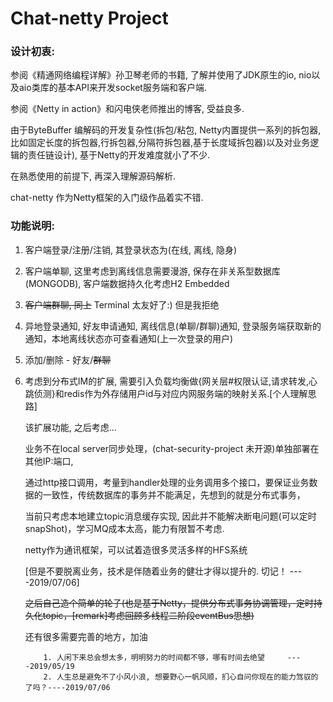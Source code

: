 # Chat-netty Project

### 设计初衷: 

参阅《精通网络编程详解》孙卫琴老师的书籍, 了解并使用了JDK原生的io, nio以及aio类库的基本API来开发socket服务端和客户端.

参阅《Netty in action》和闪电侠老师推出的博客, 受益良多.

由于ByteBuffer 编解码的开发复杂性(拆包/粘包, Netty内置提供一系列的拆包器, 比如固定长度的拆包器,行拆包器,分隔符拆包器,基于长度域拆包器)以及对业务逻辑的责任链设计), 基于Netty的开发难度就小了不少.

在熟悉使用的前提下, 再深入理解源码解析. 

chat-netty 作为Netty框架的入门级作品着实不错.

### 功能说明:

1.  客户端登录/注册/注销, 其登录状态为(在线, 离线, 隐身)

2.  客户端单聊, 这里考虑到离线信息需要漫游, 保存在非关系型数据库(MONGODB), 客户端数据持久化考虑H2 Embedded

3.  ~~客户端群聊, 同上~~ Terminal 太友好了:) 但是我拒绝 

4.  异地登录通知, 好友申请通知, 离线信息(单聊/群聊)通知, 登录服务端获取新的通知，本地离线状态亦可查看通知(上一次登录的用户)

5.  添加/删除 - 好友/~~群聊~~

6.  考虑到分布式IM的扩展, 需要引入负载均衡做{网关层#权限认证,请求转发,心跳侦测}和redis作为外存储用户id与对应内网服务端的映射关系.[个人理解思路]

    该扩展功能, 之后考虑... 

    业务不在local server同步处理，(chat-security-project 未开源)单独部署在其他IP:端口,

    通过http接口调用，考量到handler处理的业务调用多个接口，要保证业务数据的一致性，传统数据库的事务并不能满足，先想到的就是分布式事务，

    当前只考虑本地建立topic消息缓存实现, 因此并不能解决断电问题(可以定时snapShot)，学习MQ成本太高，能力有限暂不考虑.

    netty作为通讯框架，可以试着造很多灵活多样的HFS系统

    [但是不要脱离业务，技术是伴随着业务的健壮才得以提升的. 切记！ ----2019/07/06]

    ~~之后自己造个简单的轮子(也是基于Netty，提供分布式事务协调管理，定时持久化topic，[remark]考虑回顾多线程二阶段eventBus思想)~~

    还有很多需要完善的地方，加油



            1. 人闲下来总会想太多，明明努力的时间都不够，哪有时间去绝望 	----2019/05/19
            2. 人生总是避免不了小风小浪, 想要野心一帆风顺，扪心自问你现在的能力驾驭的了吗？----2019/07/06

